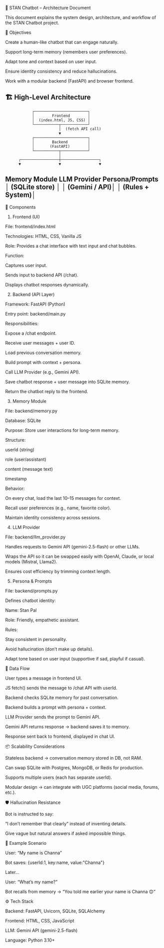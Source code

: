 🤖 STAN Chatbot – Architecture Document

This document explains the system design, architecture, and workflow of the STAN Chatbot project.

🎯 Objectives

Create a human-like chatbot that can engage naturally.

Support long-term memory (remembers user preferences).

Adapt tone and context based on user input.

Ensure identity consistency and reduce hallucinations.

Work with a modular backend (FastAPI) and browser frontend.

🏗️ High-Level Architecture
-------------------------------------------------------------
                ┌────────────────────────┐
                │        Frontend        │
                │  (index.html, JS, CSS) │
                └───────────┬────────────┘
                            │  (fetch API call)
                            ▼
                ┌────────────────────────┐
                │        Backend         │
                │       (FastAPI)        │
                └───────────┬────────────┘
                            │
          ┌─────────────────┼─────────────────┐
          ▼                 ▼                 ▼
   Memory Module        LLM Provider     Persona/Prompts
 │ (SQLite store) │  │ (Gemini / API)│  │ (Rules + System)│
 -------------------------------------------------------------

🔹 Components
1. Frontend (UI)

File: frontend/index.html

Technologies: HTML, CSS, Vanilla JS

Role: Provides a chat interface with text input and chat bubbles.

Function:

Captures user input.

Sends input to backend API (/chat).

Displays chatbot responses dynamically.

2. Backend (API Layer)

Framework: FastAPI (Python)

Entry point: backend/main.py

Responsibilities:

Expose a /chat endpoint.

Receive user messages + user ID.

Load previous conversation memory.

Build prompt with context + persona.

Call LLM Provider (e.g., Gemini API).

Save chatbot response + user message into SQLite memory.

Return the chatbot reply to the frontend.

3. Memory Module

File: backend/memory.py

Database: SQLite

Purpose: Store user interactions for long-term memory.

Structure:

userId (string)

role (user/assistant)

content (message text)

timestamp

Behavior:

On every chat, load the last 10–15 messages for context.

Recall user preferences (e.g., name, favorite color).

Maintain identity consistency across sessions.

4. LLM Provider

File: backend/llm_provider.py

Handles requests to Gemini API (gemini-2.5-flash) or other LLMs.

Wraps the API so it can be swapped easily with OpenAI, Claude, or local models (Mistral, Llama2).

Ensures cost efficiency by trimming context length.

5. Persona & Prompts

File: backend/prompts.py

Defines chatbot identity:

Name: Stan Pal

Role: Friendly, empathetic assistant.

Rules:

Stay consistent in personality.

Avoid hallucination (don’t make up details).

Adapt tone based on user input (supportive if sad, playful if casual).

🔹 Data Flow

User types a message in frontend UI.

JS fetch() sends the message to /chat API with userId.

Backend checks SQLite memory for past conversation.

Backend builds a prompt with persona + context.

LLM Provider sends the prompt to Gemini API.

Gemini API returns response → backend saves it to memory.

Response sent back to frontend, displayed in chat UI.

📦 Scalability Considerations

Stateless backend → conversation memory stored in DB, not RAM.

Can swap SQLite with Postgres, MongoDB, or Redis for production.

Supports multiple users (each has separate userId).

Modular design → can integrate with UGC platforms (social media, forums, etc.).

🛡️ Hallucination Resistance

Bot is instructed to say:

“I don’t remember that clearly” instead of inventing details.

Give vague but natural answers if asked impossible things.

📖 Example Scenario

User: “My name is Channa”

Bot saves: {userId:1, key:name, value:"Channa"}

Later…

User: “What’s my name?”

Bot recalls from memory → “You told me earlier your name is Channa 😊”

⚙️ Tech Stack

Backend: FastAPI, Uvicorn, SQLite, SQLAlchemy

Frontend: HTML, CSS, JavaScript

LLM: Gemini API (gemini-2.5-flash)

Language: Python 3.10+


